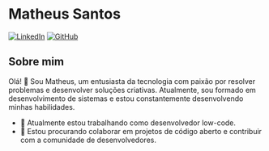# Matheus Santos

[![LinkedIn](https://img.shields.io/badge/LinkedIn-Matheus-blue)](https://www.linkedin.com/in/matheus-henrique-a30b9715a/)
[![GitHub](https://img.shields.io/badge/GitHub-Matheus-9cf)](https://github.com/MatheuADG)
<!-- [![Portfolio](https://img.shields.io/badge/Portfolio-seusite.com-success)](https://www.seusite.com) -->

## Sobre mim

Olá! 👋 Sou Matheus, um entusiasta da tecnologia com paixão por resolver problemas e desenvolver soluções criativas. Atualmente, sou formado em desenvolvimento de sistemas e estou constantemente desenvolvendo minhas habilidades.

- 🔭 Atualmente estou trabalhando como desenvolvedor low-code.
- 👯 Estou procurando colaborar em projetos de código aberto e contribuir com a comunidade de desenvolvedores.
<!--
## Projetos

Aqui estão alguns dos meus projetos mais recentes:


### Habilidades

- Linguagens de programação: Java.
- Servidores de aplicação: NGINX, wildfly, Apache kafka.
- Frameworks e bibliotecas: Spring-Boot.
- Ferramentas: Git, VSCode, Docker.
- Banco de dados: MySQL, SQL Server, PostgreSQL.

## Contato

Você pode me encontrar em várias plataformas:

- LinkedIn: [Matheus](https://www.linkedin.com/in/matheus-henrique-a30b9715a/)
- GitHub: [Matheus](https://github.com/mhsantosss)


Sinta-se à vontade para entrar em contato comigo para qualquer dúvida, colaboração ou apenas para bater um papo sobre tecnologia e desenvolvimento! 😊
